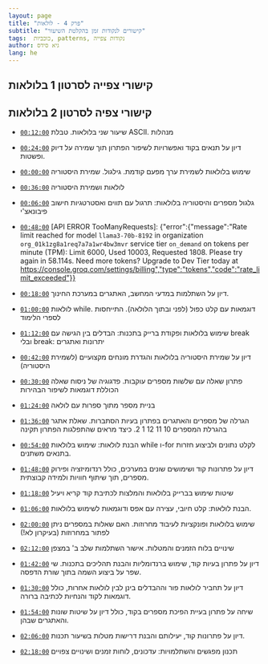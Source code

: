 ```yaml
---
layout: page
title: "פרק 4 - לולאות"
subtitle: "קישורים לנקודות זמן בהקלטת השיעור"
tags:  כוכביות, patterns, נקודות צפייה
author: גיא סידס
lang: he
---
```


## קישורי צפייה לסרטון 1 בלולאות



## קישורי צפיה לסרטון 2 בלולאות
- [`00:12:00`](https://youtu.be/ay3xTy3oywI?t=720) שיעור שני בלולאות. טבלת ASCII. מנהלות
- [`00:24:00`](https://youtu.be/ay3xTy3oywI?t=1440) דיון על תנאים בקוד ואפשרויות לשיפור הפתרון תוך שמירה על דיוק ופשטות.
- [`00:00:00`](https://youtu.be/ay3xTy3oywI?t=0) שימוש בלולאות לשמירת ערך מפעם קודמת. גילגול. שמירת היסטוריה
- [`00:36:00`](https://youtu.be/ay3xTy3oywI?t=2160) לולאות ושמירת היסטוריה
- [`00:06:00`](https://youtu.be/ay3xTy3oywI?t=360) גלגול מספרים והיסטוריה בלולאות: תרגול עם תווים ואסטרטגיות חישוב פיבונאצ'י
- [`00:48:00`](https://youtu.be/ay3xTy3oywI?t=2880) [API ERROR TooManyRequests]: {"error":{"message":"Rate limit reached for model `llama3-70b-8192` in organization `org_01k1zg8a1req7a7a1wr4bw3mvr` service tier `on_demand` on tokens per minute (TPM): Limit 6000, Used 10003, Requested 1808. Please try again in 58.114s. Need more tokens? Upgrade to Dev Tier today at https://console.groq.com/settings/billing","type":"tokens","code":"rate_limit_exceeded"}}

- [`00:18:00`](https://youtu.be/ay3xTy3oywI?t=1080) דיון על השתלמות במדעי המחשב, האתגרים במערכת החינוך.
- [`01:00:00`](https://youtu.be/ay3xTy3oywI?t=3600) לולאות while. דוגמאות עם קלט כפול (לפני ובתוך הלולאה). התייחסות לספרי הלימוד
- [`01:12:00`](https://youtu.be/ay3xTy3oywI?t=4320) שימוש בלולאות ופקודת ברייק בתכנות: הבדלים בין הגישה עם break ובלי break: יתרונות ואתגרים
- [`00:42:00`](https://youtu.be/ay3xTy3oywI?t=2520) דיון על שמירת היסטוריה בלולאות והגדרת מונחים מקצועיים (לשמירת היסטוריה)
- [`00:30:00`](https://youtu.be/ay3xTy3oywI?t=1800) פתרון שאלה עם שלשות מספרים עוקבות. פדגוגיה של ניסוח שאלה הכוללת דוגמאות לשיפור הבהירות
- [`01:24:00`](https://youtu.be/ay3xTy3oywI?t=5040) בניית מספר מתוך ספרות עם לולאה
- [`01:36:00`](https://youtu.be/ay3xTy3oywI?t=5760) הגרלה של מספרים והאתגרים בפתרון בעיות הסתברות. שאלת אתגר בהגרלת המספרים 10 11 12 1 2.  כיצד מראים שהתפלגות הפתרון תקינה
- [`00:54:00`](https://youtu.be/ay3xTy3oywI?t=3240) הבנת לולאות: שימוש בלולאות while ו-for לקלט נתונים ולביצוע חזרות בתנאים משתנים.
- [`01:48:00`](https://youtu.be/ay3xTy3oywI?t=6480) דיון על פתרונות קוד ושימושים שונים במערכים, כולל רנדומיזציה ופירוק מספרים, תוך שיתוף חוויות ולמידה קבוצתית.
- [`01:18:00`](https://youtu.be/ay3xTy3oywI?t=4680) שיטות שימוש בברייק בלולאות והמלצות לכתיבת קוד קריא ויעיל
- [`01:06:00`](https://youtu.be/ay3xTy3oywI?t=3960) הבנת לולאות: קלט חיובי, עצירה עם אפס ודוגמאות לשימוש בלולאות.
- [`02:00:00`](https://youtu.be/ay3xTy3oywI?t=7200) שימוש בלולאות ופונקציות לעיבוד מחרוזות. האם שאלות במספרים ניתן לפתור במחרוזות (בעיקרון לא!)
- [`02:12:00`](https://youtu.be/ay3xTy3oywI?t=7920) שינויים בלוח הזמנים והמטלות. אישור השתלמות שלב ב' במצפן
- [`01:42:00`](https://youtu.be/ay3xTy3oywI?t=6120) דיון על פתרון בעיות קוד, שימוש ברנדומליות והבנת תהליכים בתכנות. שי שפר על ביצוע השמה בתוך שורת הדפסה.
- [`01:30:00`](https://youtu.be/ay3xTy3oywI?t=5400) דיון על תחביר לולאות פור וההבדלים בינן לבין לולאות אחרות, כולל דוגמאות לקוד והנחיות לכתיבה ברורה.
- [`01:54:00`](https://youtu.be/ay3xTy3oywI?t=6840) שיחה על פתרון בעיית הפיכת מספרים בקוד, כולל דיון על שיטות שונות והאתגרים שבהן.
- [`02:06:00`](https://youtu.be/ay3xTy3oywI?t=7560) דיון על פתרונות קוד, יעילותם והבנת דרישות מטלות בשיעור תכנות.
- [`02:18:00`](https://youtu.be/ay3xTy3oywI?t=8280) תכנון מפגשים והשתלמויות: עדכונים, לוחות זמנים ושינויים צפויים

